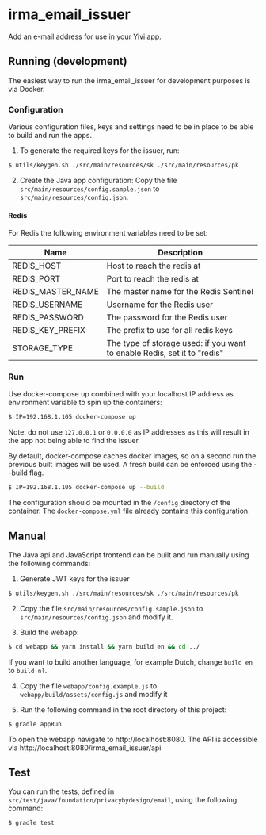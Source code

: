 
# irma_email_issuer

Add an e-mail address for use in your [Yivi app](https://github.com/privacybydesign/irmamobile).

## Running (development)
The easiest way to run the irma_email_issuer for development purposes is via Docker.

### Configuration
Various configuration files, keys and settings need to be in place to be able to build and run the apps.

1. To generate the required keys for the issuer, run:
```bash
$ utils/keygen.sh ./src/main/resources/sk ./src/main/resources/pk
```

2. Create the Java app configuration:
Copy the file `src/main/resources/config.sample.json` to `src/main/resources/config.json`.

#### Redis
For Redis the following environment variables need to be set:

|Name | Description |
|---|---|
| REDIS_HOST | Host to reach the redis at |
| REDIS_PORT | Port to reach the redis at |
| REDIS_MASTER_NAME | The master name for the Redis Sentinel |
| REDIS_USERNAME | Username for the Redis user |
| REDIS_PASSWORD | The password for the Redis user |
| REDIS_KEY_PREFIX | The prefix to use for all redis keys |
| STORAGE_TYPE | The type of storage used: if you want to enable Redis, set it to "redis" |

### Run
Use docker-compose up combined with your localhost IP address as environment variable to spin up the containers:
```bash
$ IP=192.168.1.105 docker-compose up
```
Note: do not use `127.0.0.1` or `0.0.0.0` as IP addresses as this will result in the app not being able to find the issuer.

By default, docker-compose caches docker images, so on a second run the previous built images will be used. A fresh build can be enforced using the --build flag.
```bash
$ IP=192.168.1.105 docker-compose up --build
```

The configuration should be mounted in the `/config` directory of the container. The `docker-compose.yml` file already contains this configuration.

## Manual
The Java api and JavaScript frontend can be built and run manually using the following commands:

1. Generate JWT keys for the issuer
```bash
$ utils/keygen.sh ./src/main/resources/sk ./src/main/resources/pk
```

2. Copy the file `src/main/resources/config.sample.json` to `src/main/resources/config.json` and modify it.

3. Build the webapp:
```bash
$ cd webapp && yarn install && yarn build en && cd ../
```
If you want to build another language, for example Dutch, change `build en` to `build nl`.

4. Copy the file `webapp/config.example.js` to `webapp/build/assets/config.js` and modify it 

5. Run the following command in the root directory of this project:
```bash
$ gradle appRun
```

To open the webapp navigate to http://localhost:8080. The API is accessible via http://localhost:8080/irma_email_issuer/api

## Test
You can run the tests, defined in `src/test/java/foundation/privacybydesign/email`, using the following command:
```bash
$ gradle test
```
